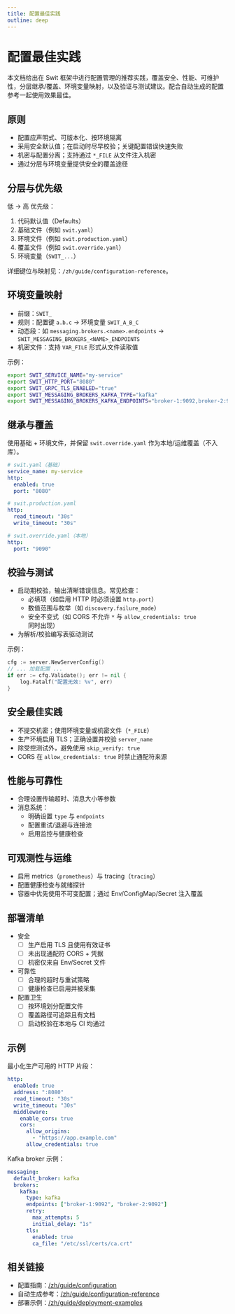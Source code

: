 ```yaml
---
title: 配置最佳实践
outline: deep
---
```


# 配置最佳实践

本文档给出在 Swit 框架中进行配置管理的推荐实践，覆盖安全、性能、可维护性，分层继承/覆盖、环境变量映射，以及验证与测试建议。配合自动生成的配置参考一起使用效果最佳。

## 原则

- 配置应声明式、可版本化、按环境隔离
- 采用安全默认值；在启动时尽早校验；关键配置错误快速失败
- 机密与配置分离；支持通过 `*_FILE` 从文件注入机密
- 通过分层与环境变量提供安全的覆盖途径

## 分层与优先级

低 → 高 优先级：

1. 代码默认值（Defaults）
2. 基础文件（例如 `swit.yaml`）
3. 环境文件（例如 `swit.production.yaml`）
4. 覆盖文件（例如 `swit.override.yaml`）
5. 环境变量（`SWIT_...`）

详细键位与映射见：`/zh/guide/configuration-reference`。

## 环境变量映射

- 前缀：`SWIT_`
- 规则：配置键 `a.b.c` → 环境变量 `SWIT_A_B_C`
- 动态段：如 `messaging.brokers.<name>.endpoints` → `SWIT_MESSAGING_BROKERS_<NAME>_ENDPOINTS`
- 机密文件：支持 `VAR_FILE` 形式从文件读取值

示例：

```bash
export SWIT_SERVICE_NAME="my-service"
export SWIT_HTTP_PORT="8080"
export SWIT_GRPC_TLS_ENABLED="true"
export SWIT_MESSAGING_BROKERS_KAFKA_TYPE="kafka"
export SWIT_MESSAGING_BROKERS_KAFKA_ENDPOINTS="broker-1:9092,broker-2:9092"
```

## 继承与覆盖

使用基础 + 环境文件，并保留 `swit.override.yaml` 作为本地/运维覆盖（不入库）。

```yaml
# swit.yaml（基础）
service_name: my-service
http:
  enabled: true
  port: "8080"

# swit.production.yaml
http:
  read_timeout: "30s"
  write_timeout: "30s"

# swit.override.yaml（本地）
http:
  port: "9090"
```

## 校验与测试

- 启动期校验，输出清晰错误信息。常见检查：
  - 必填项（如启用 HTTP 时必须设置 `http.port`）
  - 数值范围与枚举（如 `discovery.failure_mode`）
  - 安全不变式（如 CORS 不允许 `*` 与 `allow_credentials: true` 同时出现）
- 为解析/校验编写表驱动测试

示例：

```go
cfg := server.NewServerConfig()
// ... 加载配置 ...
if err := cfg.Validate(); err != nil {
    log.Fatalf("配置无效: %v", err)
}
```

## 安全最佳实践

- 不提交机密；使用环境变量或机密文件（`*_FILE`）
- 生产环境启用 TLS；正确设置并校验 `server_name`
- 除受控测试外，避免使用 `skip_verify: true`
- CORS 在 `allow_credentials: true` 时禁止通配符来源

## 性能与可靠性

- 合理设置传输超时、消息大小等参数
- 消息系统：
  - 明确设置 `type` 与 `endpoints`
  - 配置重试/退避与连接池
  - 启用监控与健康检查

## 可观测性与运维

- 启用 metrics（`prometheus`）与 tracing（`tracing`）
- 配置健康检查与就绪探针
- 容器中优先使用不可变配置；通过 Env/ConfigMap/Secret 注入覆盖

## 部署清单

- 安全
  - [ ] 生产启用 TLS 且使用有效证书
  - [ ] 未出现通配符 CORS + 凭据
  - [ ] 机密仅来自 Env/Secret 文件

- 可靠性
  - [ ] 合理的超时与重试策略
  - [ ] 健康检查已启用并被采集

- 配置卫生
  - [ ] 按环境划分配置文件
  - [ ] 覆盖路径可追踪且有文档
  - [ ] 启动校验在本地与 CI 均通过

## 示例

最小化生产可用的 HTTP 片段：

```yaml
http:
  enabled: true
  address: ":8080"
  read_timeout: "30s"
  write_timeout: "30s"
  middleware:
    enable_cors: true
    cors:
      allow_origins:
        - "https://app.example.com"
      allow_credentials: true
```

Kafka broker 示例：

```yaml
messaging:
  default_broker: kafka
  brokers:
    kafka:
      type: kafka
      endpoints: ["broker-1:9092", "broker-2:9092"]
      retry:
        max_attempts: 5
        initial_delay: "1s"
      tls:
        enabled: true
        ca_file: "/etc/ssl/certs/ca.crt"
```

## 相关链接

- 配置指南：[/zh/guide/configuration](/zh/guide/configuration)
- 自动生成参考：[/zh/guide/configuration-reference](/zh/guide/configuration-reference)
- 部署示例：[/zh/guide/deployment-examples](/zh/guide/deployment-examples)



